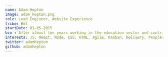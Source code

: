 ```yaml
---
name: Adam Hepton
image: adam_hepton.png
role: Lead Engineer, Website Experience
tribe: Bet
startDate: 01-05-2015
bio : After almost ten years working in the education sector and contributing to key building blocks of the web such as the HTML 5 specification and jQuery, Adam joined Sky Betting &amp; Gaming, where he is passionate about ensuring the millions of users of Sky Bet have a pleasant experience regardless of what device or platform they are visiting from.   He and <a href="/authors#tom_hudson">Tom Hudson</a> were part of a group of people who initiated the trending topic &#x23;songsincode on Twitter in 2009.
interests: JS, React, Node, CSS, HTML, Agile, Kanban, Delivery, People
twitter: adamhepton
github: adamhepton
---
```

